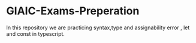 # GIAIC-Exams-Preperation
In this repository we are practicing syntax,type and assignability error , let and const in typescript.
